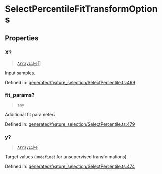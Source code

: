 # SelectPercentileFitTransformOptions

## Properties

### X?

> [`ArrayLike`](../types/ArrayLike.md)[]

Input samples.

Defined in:  [generated/feature\_selection/SelectPercentile.ts:469](https://github.com/transitive-bullshit/scikit-learn-ts/blob/92ab806/packages/sklearn/src/generated/feature_selection/SelectPercentile.ts#L469)

### fit\_params?

> `any`

Additional fit parameters.

Defined in:  [generated/feature\_selection/SelectPercentile.ts:479](https://github.com/transitive-bullshit/scikit-learn-ts/blob/92ab806/packages/sklearn/src/generated/feature_selection/SelectPercentile.ts#L479)

### y?

> [`ArrayLike`](../types/ArrayLike.md)

Target values (`undefined` for unsupervised transformations).

Defined in:  [generated/feature\_selection/SelectPercentile.ts:474](https://github.com/transitive-bullshit/scikit-learn-ts/blob/92ab806/packages/sklearn/src/generated/feature_selection/SelectPercentile.ts#L474)
